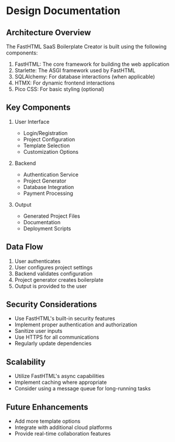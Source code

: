 # Design Documentation

## Architecture Overview

The FastHTML SaaS Boilerplate Creator is built using the following components:

1. FastHTML: The core framework for building the web application
2. Starlette: The ASGI framework used by FastHTML
3. SQLAlchemy: For database interactions (when applicable)
4. HTMX: For dynamic frontend interactions
5. Pico CSS: For basic styling (optional)

## Key Components

1. User Interface
   - Login/Registration
   - Project Configuration
   - Template Selection
   - Customization Options

2. Backend
   - Authentication Service
   - Project Generator
   - Database Integration
   - Payment Processing

3. Output
   - Generated Project Files
   - Documentation
   - Deployment Scripts

## Data Flow

1. User authenticates
2. User configures project settings
3. Backend validates configuration
4. Project generator creates boilerplate
5. Output is provided to the user

## Security Considerations

- Use FastHTML's built-in security features
- Implement proper authentication and authorization
- Sanitize user inputs
- Use HTTPS for all communications
- Regularly update dependencies

## Scalability

- Utilize FastHTML's async capabilities
- Implement caching where appropriate
- Consider using a message queue for long-running tasks

## Future Enhancements

- Add more template options
- Integrate with additional cloud platforms
- Provide real-time collaboration features
